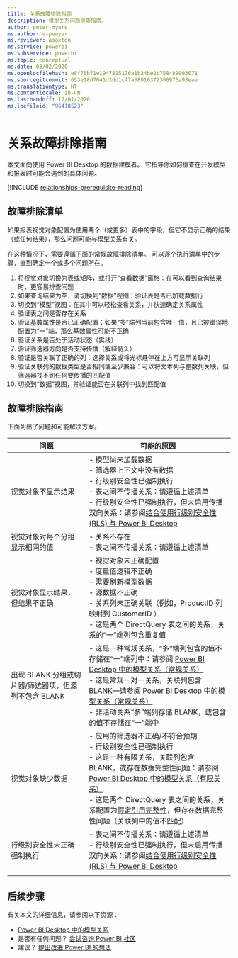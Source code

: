 ```yaml
---
title: 关系故障排除指南
description: 模型关系问题排查指南。
author: peter-myers
ms.author: v-pemyer
ms.reviewer: asaxton
ms.service: powerbi
ms.subservice: powerbi
ms.topic: conceptual
ms.date: 03/02/2020
ms.openlocfilehash: e8f76bf1e1947815176a1b24be2b758489093071
ms.sourcegitcommit: 653e18d7041d3dd1cf7a38010372366975a98eae
ms.translationtype: HT
ms.contentlocale: zh-CN
ms.lasthandoff: 12/01/2020
ms.locfileid: "96418523"
---
```

# <a name="relationship-troubleshooting-guidance"></a>关系故障排除指南

本文面向使用 Power BI Desktop 的数据建模者。 它指导你如何排查在开发模型和报表时可能会遇到的具体问题。

[!INCLUDE [relationships-prerequisite-reading](includes/relationships-prerequisite-reading.md)]

## <a name="troubleshooting-checklist"></a>故障排除清单

如果报表视觉对象配置为使用两个（或更多）表中的字段，但它不显示正确的结果（或任何结果），那么问题可能与模型关系有关。

在这种情况下，需要遵循下面的常规故障排除清单。 可以逐个执行清单中的步骤，直到确定一个或多个问题所在。

1. 将视觉对象切换为表或矩阵，或打开“查看数据”窗格：在可以看到查询结果时，更容易排查问题
1. 如果查询结果为空，请切换到“数据”视图：验证表是否已加载数据行
1. 切换到“模型”视图：在其中可以轻松查看关系，并快速确定关系属性
1. 验证表之间是否存在关系
1. 验证基数属性是否已正确配置：如果“多”端列当前包含唯一值，且已被错误地配置为“一”端，那么基数属性可能不正确
1. 验证关系是否处于活动状态（实线）
1. 验证筛选器方向是否支持传播（解释箭头）
1. 验证是否关联了正确的列：选择关系或将光标悬停在上方可显示关联列
1. 验证关联列的数据类型是否相同或至少兼容：可以将文本列与整数列关联，但筛选器找不到任何要传播的匹配值
1. 切换到“数据”视图，并验证能否在关联列中找到匹配值

## <a name="troubleshooting-guide"></a>故障排除指南

下面列出了问题和可能解决方案。

|问题|可能的原因|
|---------|---------|
|视觉对象不显示结果|- 模型尚未加载数据<br />- 筛选器上下文中没有数据<br />- 行级别安全性已强制执行<br />- 表之间不传播关系：请遵循上述清单 <br />- 行级别安全性已强制执行，但未启用传播双向关系：请参阅[结合使用行级别安全性 (RLS) 与 Power BI Desktop](../create-reports/desktop-rls.md)|
|视觉对象对每个分组显示相同的值 |- 关系不存在<br />- 表之间不传播关系：请遵循上述清单 |
|视觉对象显示结果，但结果不正确|- 视觉对象未正确配置<br />- 度量值逻辑不正确<br />- 需要刷新模型数据<br />- 源数据不正确<br />- 关系列未正确关联（例如，ProductID  列映射到 CustomerID  ）<br />- 这是两个 DirectQuery 表之间的关系，关系的“一”端列包含重复值|
|出现 BLANK 分组或切片器/筛选器项，但源列不包含 BLANK|- 这是一种常规关系，“多”端列包含的值不存储在“一”端列中：请参阅 [Power BI Desktop 中的模型关系（常规关系）](../transform-model/desktop-relationships-understand.md#regular-relationships)<br />- 这是常规一对一关系，关联列包含 BLANK—请参阅 [Power BI Desktop 中的模型关系（常规关系）](../transform-model/desktop-relationships-understand.md#regular-relationships)<br />- 非活动关系“多”端列存储 BLANK，或包含的值不存储在“一”端中|
|视觉对象缺少数据|- 应用的筛选器不正确/不符合预期<br />- 行级别安全性已强制执行<br />- 这是一种有限关系，关联列包含 BLANK，或存在数据完整性问题：请参阅 [Power BI Desktop 中的模型关系（有限关系）](../transform-model/desktop-relationships-understand.md#limited-relationships)<br />- 这是两个 DirectQuery 表之间的关系，关系配置为[假定引用完整性](../transform-model/desktop-relationships-understand.md#assume-referential-integrity)，但存在数据完整性问题（关联列中的值不匹配）|
|行级别安全性未正确强制执行|- 表之间不传播关系：请遵循上述清单 <br />- 行级别安全性已强制执行，但未启用传播双向关系：请参阅[结合使用行级别安全性 (RLS) 与 Power BI Desktop](../create-reports/desktop-rls.md)|
|||

## <a name="next-steps"></a>后续步骤

有关本文的详细信息，请参阅以下资源：

- [Power BI Desktop 中的模型关系](../transform-model/desktop-relationships-understand.md)
- 是否有任何问题？ [尝试咨询 Power BI 社区](https://community.powerbi.com/)
- 建议？ [提出改进 Power BI 的想法](https://ideas.powerbi.com/)

